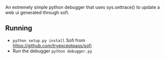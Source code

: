 An extremely simple python debugger that uses sys.settrace() to update a web ui generated through sofi.

## Running
* `python setup.py install` Sofi from https://github.com/tryexceptpass/sofi
* Run the debugger `python debugger.py`